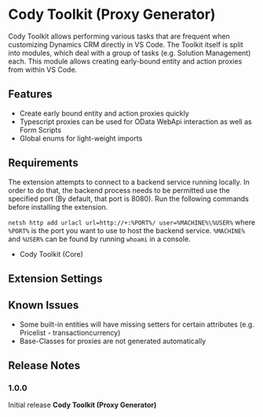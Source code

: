 # Cody Toolkit (Proxy Generator)

Cody Toolkit allows performing various tasks that are frequent when customizing Dynamics CRM directly in VS Code.
The Toolkit itself is split into modules, which deal with a group of tasks (e.g. Solution Management) each.
This module allows creating early-bound entity and action proxies from within VS Code.

## Features

-   Create early bound entity and action proxies quickly
-   Typescript proxies can be used for OData WebApi interaction as well as Form Scripts
-   Global enums for light-weight imports

## Requirements

The extension attempts to connect to a backend service running locally. In order to do that, the backend process needs
to be permitted use the specified port (By default, that port is 8080).
Run the following commands before installing the extension.

`netsh http add urlacl url=http://+:%PORT%/ user=%MACHINE%\%USER%` where `%PORT%` is the port you want to use to
host the backend service. `%MACHINE%` and `%USER%` can be found by running `whoami` in a console.

-   Cody Toolkit (Core)

## Extension Settings

## Known Issues

-   Some built-in entities will have missing setters for certain attributes (e.g. Pricelist - transactioncurrency)
-   Base-Classes for proxies are not generated automatically

## Release Notes

### 1.0.0

Initial release **Cody Toolkit (Proxy Generator)**
